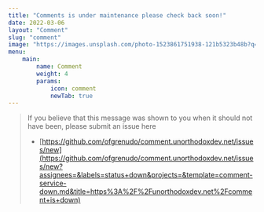 ```yaml
---
title: "Comments is under maintenance please check back soon!"
date: 2022-03-06
layout: "Comment"
slug: "comment"
image: "https://images.unsplash.com/photo-1523861751938-121b5323b48b?q=80&w=2062&auto=format&fit=crop&ixlib=rb-4.0.3&ixid=M3wxMjA3fDB8MHxwaG90by1wYWdlfHx8fGVufDB8fHx8fA%3D%3D"
menu: 
    main:
        name: Comment
        weight: 4
        params:
            icon: comment
            newTab: true
---
```


> If you believe that this message was shown to you when it should not have been, please submit an issue here 
>
> - [https://github.com/ofgrenudo/comment.unorthodoxdev.net/issues/new](https://github.com/ofgrenudo/comment.unorthodoxdev.net/issues/new?assignees=&labels=status+down&projects=&template=comment-service-down.md&title=https%3A%2F%2Funorthodoxdev.net%2Fcomment+is+down)



